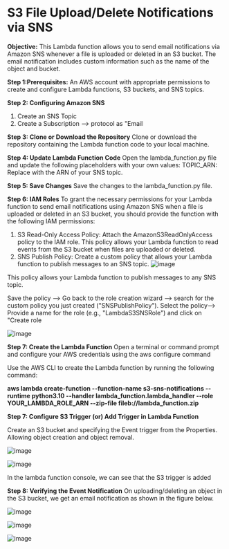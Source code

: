 # S3 File Upload/Delete Notifications via SNS

**Objective:**
This Lambda function allows you to send email notifications via Amazon SNS whenever a file is uploaded or deleted in an S3 bucket. The email notification includes custom information such as the name of the object and bucket.

**Step 1:Prerequisites:**
An AWS account with appropriate permissions to create and configure Lambda functions, S3 buckets, and SNS topics.

**Step 2: Configuring Amazon SNS**
1. Create an SNS Topic
2. Create a Subscription --> protocol as "Email

**Step 3: Clone or Download the Repository**
Clone or download the repository containing the Lambda function code to your local machine.

**Step 4: Update Lambda Function Code**
Open the lambda_function.py file and update the following placeholders with your own values:
TOPIC_ARN: Replace with the ARN of your SNS topic.

**Step 5: Save Changes**
Save the changes to the lambda_function.py file.

**Step 6: IAM Roles**
To grant the necessary permissions for your Lambda function to send email notifications using Amazon SNS when a file is uploaded or deleted in an S3 bucket, you should provide the function with the following IAM permissions:
1. S3 Read-Only Access Policy:
Attach the AmazonS3ReadOnlyAccess policy to the IAM role. This policy allows your Lambda function to read events from the S3 bucket when files are uploaded or deleted. 
2. SNS Publish Policy:
Create a custom policy that allows your Lambda function to publish messages to an SNS topic.
![image](https://github.com/FuzailN/s3-sns-file-notifications/assets/129302212/24281936-b51b-424b-a658-c00196837a95)

This policy allows your Lambda function to publish messages to any SNS topic.

Save the policy --> Go back to the role creation wizard --> search for the custom policy you just created ("SNSPublishPolicy"). Select the policy--> Provide a name for the role (e.g., "LambdaS3SNSRole") and click on "Create role

![image](https://github.com/FuzailN/s3-sns-file-notifications/assets/129302212/ce9c0ac8-9e84-44f7-a223-07019aa335e6)


**Step 7: Create the Lambda Function**
Open a terminal or command prompt and configure your AWS credentials using the aws configure command

Use the AWS CLI to create the Lambda function by running the following command:

**aws lambda create-function --function-name s3-sns-notifications --runtime python3.10 --handler lambda_function.lambda_handler --role YOUR_LAMBDA_ROLE_ARN --zip-file fileb://lambda_function.zip**

**Step 7: Configure S3 Trigger (or) Add Trigger in Lambda Function**

Create an S3 bucket and specifying the Event trigger from the Properties. Allowing object creation and object removal.

![image](https://github.com/FuzailN/s3-sns-file-notifications/assets/129302212/ce545008-45b0-46c4-b8db-a6b97aadbb42)

![image](https://github.com/FuzailN/s3-sns-file-notifications/assets/129302212/61bcc0f2-d25f-488f-bdd3-cc3d4710bb80)

In the lambda function console, we can see that the S3 trigger is added

**Step 8: Verifying the Event Notification**
On uploading/deleting an object in the S3 bucket, we get an email notification as shown in the figure below.

![image](https://github.com/FuzailN/s3-sns-file-notifications/assets/129302212/d8c42ef6-59c9-45cb-93f5-54cf92aadaa6)

![image](https://github.com/FuzailN/s3-sns-file-notifications/assets/129302212/db2eedd9-f3ef-4452-9de0-fce6169968a5)

![image](https://github.com/FuzailN/s3-sns-file-notifications/assets/129302212/02df463a-5d32-418f-8e3f-87fff30903b1)




